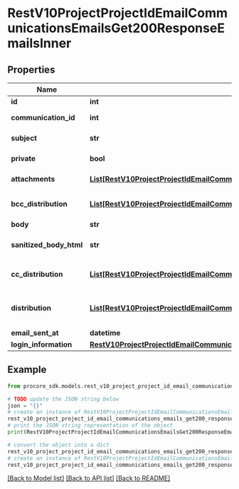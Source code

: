 # RestV10ProjectProjectIdEmailCommunicationsEmailsGet200ResponseEmailsInner


## Properties

Name | Type | Description | Notes
------------ | ------------- | ------------- | -------------
**id** | **int** | Email ID | [optional] 
**communication_id** | **int** | Communication ID | [optional] 
**subject** | **str** | Subject of the email | [optional] 
**private** | **bool** | Private Indicator | [optional] 
**attachments** | [**List[RestV10ProjectProjectIdEmailCommunicationsEmailsGet200ResponseEmailsInnerAttachmentsInner]**](RestV10ProjectProjectIdEmailCommunicationsEmailsGet200ResponseEmailsInnerAttachmentsInner.md) | Email attachnents | [optional] 
**bcc_distribution** | [**List[RestV10ProjectProjectIdEmailCommunicationsIdGet200ResponseEmailsInnerBccDistributionInner]**](RestV10ProjectProjectIdEmailCommunicationsIdGet200ResponseEmailsInnerBccDistributionInner.md) | Users on the email BCC distribution | [optional] 
**body** | **str** | Company name | [optional] 
**sanitized_body_html** | **str** | Body of the email in HTML format | [optional] 
**cc_distribution** | [**List[RestV10ProjectProjectIdEmailCommunicationsIdGet200ResponseEmailsInnerBccDistributionInner]**](RestV10ProjectProjectIdEmailCommunicationsIdGet200ResponseEmailsInnerBccDistributionInner.md) | Users on the email CC distribution | [optional] 
**distribution** | [**List[RestV10ProjectProjectIdEmailCommunicationsIdGet200ResponseEmailsInnerBccDistributionInner]**](RestV10ProjectProjectIdEmailCommunicationsIdGet200ResponseEmailsInnerBccDistributionInner.md) | An array of users of the Distributions of the topic | [optional] 
**email_sent_at** | **datetime** | Date email sent | [optional] 
**login_information** | [**RestV10ProjectProjectIdEmailCommunicationsIdGet200ResponseEmailsInnerLoginInformation**](RestV10ProjectProjectIdEmailCommunicationsIdGet200ResponseEmailsInnerLoginInformation.md) |  | [optional] 

## Example

```python
from procore_sdk.models.rest_v10_project_project_id_email_communications_emails_get200_response_emails_inner import RestV10ProjectProjectIdEmailCommunicationsEmailsGet200ResponseEmailsInner

# TODO update the JSON string below
json = "{}"
# create an instance of RestV10ProjectProjectIdEmailCommunicationsEmailsGet200ResponseEmailsInner from a JSON string
rest_v10_project_project_id_email_communications_emails_get200_response_emails_inner_instance = RestV10ProjectProjectIdEmailCommunicationsEmailsGet200ResponseEmailsInner.from_json(json)
# print the JSON string representation of the object
print(RestV10ProjectProjectIdEmailCommunicationsEmailsGet200ResponseEmailsInner.to_json())

# convert the object into a dict
rest_v10_project_project_id_email_communications_emails_get200_response_emails_inner_dict = rest_v10_project_project_id_email_communications_emails_get200_response_emails_inner_instance.to_dict()
# create an instance of RestV10ProjectProjectIdEmailCommunicationsEmailsGet200ResponseEmailsInner from a dict
rest_v10_project_project_id_email_communications_emails_get200_response_emails_inner_from_dict = RestV10ProjectProjectIdEmailCommunicationsEmailsGet200ResponseEmailsInner.from_dict(rest_v10_project_project_id_email_communications_emails_get200_response_emails_inner_dict)
```
[[Back to Model list]](../README.md#documentation-for-models) [[Back to API list]](../README.md#documentation-for-api-endpoints) [[Back to README]](../README.md)


